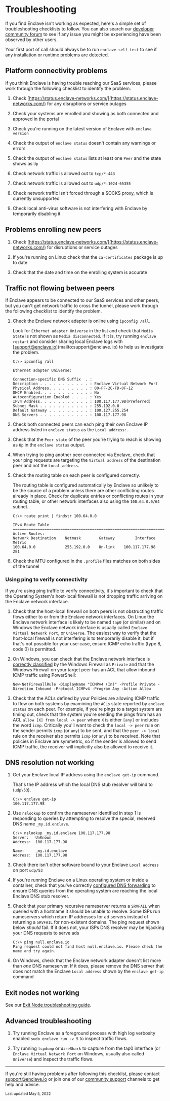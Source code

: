 # Troubleshooting

If you find Enclave isn't working as expected, here's a simple set of troubleshooting checklists to follow. You can also search our [developer community forum](https://community.enclave.io/) to see if any issue you might be experiencing have been observed by other users.

Your first port of call should always be to run `enclave self-test` to see if any installation or runtime problems are detected.

## Platform connectivity problems

If you think Enclave is having trouble reaching our SaaS services, please work through the following checklist to identify the problem.

1. Check [https://status.enclave-networks.com/](https://status.enclave-networks.com/) for any disruptions or service outages

2. Check your systems are enrolled and showing as both connected and approved in the portal

3. Check you're running on the latest version of Enclave with `enclave version`

4. Check the output of `enclave status` doesn't contain any warnings or errors

5. Check the output of `enclave status` lists at least one `Peer` and the state shows as `Up`

6. Check network traffic is allowed out to `tcp/*:443`

7. Check network traffic is allowed out to `udp/*:1024-65355`

8. Check network traffic isn't forced through a SOCKS proxy, which is currently unsupported

9. Check local anti-virus software is not interfering with Enclave by temporarily disabling it

## Problems enrolling new peers

1. Check [https://status.enclave-networks.com/](https://status.enclave-networks.com/) for disruptions or service outages

2. If you're running on Linux check that the `ca-certificates` package is up to date

3. Check that the date and time on the enrolling system is accurate

## Traffic not flowing between peers

If Enclave appears to be connected to our SaaS services and other peers, but you can't get network traffic to cross the tunnel, please work through the following checklist to identify the problem.

1. Check the Enclave network adapter is online using `ipconfig /all`. 

    Look for `Ethernet adapter Universe` in the list and check that `Media State` is not shown as `Media disconnected`. If it is, try running `enclave restart` and consider sharing local Enclave logs with [support@enclave.io](mailto:support@enclave. io) to help us investigate the problem.
    
    ```
    C:\> ipconfig /all

    Ethernet adapter Universe:

    Connection-specific DNS Suffix  . :
    Description . . . . . . . . . . . : Enclave Virtual Network Port
    Physical Address. . . . . . . . . : 00-FF-2C-FD-0F-12
    DHCP Enabled. . . . . . . . . . . : No
    Autoconfiguration Enabled . . . . : Yes
    IPv4 Address. . . . . . . . . . . : 100.117.177.98(Preferred)
    Subnet Mask . . . . . . . . . . . : 255.192.0.0
    Default Gateway . . . . . . . . . : 100.127.255.254
    DNS Servers . . . . . . . . . . . : 100.117.177.98
    ```

2. Check both connected peers can each ping their own Enclave IP address listed in `enclave status` as the `Local address:`.

3. Check that the `Peer state` of the peer you're trying to reach is showing as `Up` in the `enclave status` output.

4. When trying to ping another peer connected via Enclave, check that your ping requests are targeting the `Virtual address` of the destination peer and not the `Local address`.

6. Check the routing table on each peer is configured correctly. 

    The routing table is configured automatically by Enclave so unlikely to be the source of a problem unless there are other conflicting routes already in place. Check for duplicate entries or conflicting routes in your routing table, or other network interfaces also using the `100.64.0.0/64` subnet.

    ```
    C:\> route print | findstr 100.64.0.0

    IPv4 Route Table
    ===========================================================================
    Active Routes:
    Network Destination    Netmask        Gateway         Interface    Metric
    100.64.0.0             255.192.0.0    On-link    100.117.177.98       281
    ```

7. Check the MTU configured in the `.profile` files matches on both sides of the tunnel

### Using ping to verify connectivity

If you're using ping traffic to verify connectivity, it's important to check that the Operating System's host-local firewall is not dropping traffic arriving on the Enclave network interface.

1. Check that the host-local firewall on both peers is not obstructing traffic flows either to or from the Enclave network interfaces. On Linux the Enclave network interface is likely to be named `tap0` (or similar) and on Windows the Enclave network interface is usually called `Enclave Virtual Network Port`, or `Universe`. The easiest way to verify that the host-local firewall is not interfering is to temporarily disable it, but if that's not possible for your use-case, ensure ICMP echo traffic (type 8, code 0) is permitted.

2. On Windows, you can check that the Enclave network interface is [correctly classified](/kb/windows-firewall-classifies-enclave-interface-as-public/) by the Windows Firewall as `Private` and that the Windows Firewall on your target peer has an ACL that allow inbound ICMP traffic using PowerShell:

    `New-NetFirewallRule -DisplayName "ICMPv4 (In)" -Profile Private -Direction Inbound -Protocol ICMPv4 -Program Any -Action Allow`

3. Check that the ACLs defined by your Policies are allowing ICMP traffic to flow on both systems by examining the `ACLs` state reported by `enclave status` on each peer. For example, if you're pings to a target system are timing out, check that the system you're sending the pings from has an ACL `allow [X] from local -> peer` where `X` is either `[any]` or includes the word `icmp`. Critically you'll want to check the `local -> peer` rule on the sender permits `icmp` (or `any`) to be sent, and that the `peer -> local` rule on the receiver also permits `icmp` (or `any`) to be received. Note that policies in Enclave are symmetric, so if the sender is allowed to send ICMP traffic, the receiver will implicitly also be allowed to receive it.

## DNS resolution not working

1. Get your Enclave local IP address using the `enclave get-ip` command. 

    That's the IP address which the local DNS stub resolver will bind to (`udp\53`).    

    ```
    C:\> enclave get-ip
    100.117.177.98
    ```

2. Use `nslookup` to confirm the nameserver identified in step 1 is responding to queries by attempting to resolve the special, reserved DNS name `_my.id.enclave`.

    ```
    C:\> nslookup _my.id.enclave 100.117.177.98
    Server:   UnKnown
    Address:  100.117.177.98

    Name:     _my.id.enclave
    Address:  100.117.177.98
    ```

3. Check there isn't other software bound to your Enclave `Local address` on port `udp/53`

4. If you're running Enclave on a Linux operating system or inside a container, check that you've correctly [configured DNS forwarding](/kb/how-to-configure-dns-forwarding-on-linux/) to ensure DNS queries from the operating system are reaching the local Enclave DNS stub resolver.

5. Check that your primary recursive nameserver returns a `SRVFAIL` when queried with a hostname it should be unable to resolve. Some ISPs run nameservers which return IP addresses for ad servers instead of returning a `SRVFAIL` for non-existent domains. The ping request shown below _should_ fail. If it does not, your ISPs DNS resolver may be hijacking your DNS requests to serve ads

    ```
    C:\> ping null.enclave.io
    Ping request could not find host null.enclave.io. Please check the name and try again.
    ```

6. On Windows, check that the Enclave network adapter doesn't list more than _one_ DNS nameserver. If it does, please remove the DNS server that does not match the Enclave `Local address` shown by the `enclave get-ip` command

## Exit nodes not working

See our [Exit Node troubleshooting guide](/management/exit-nodes/#troubleshooting).

## Advanced troubleshooting

1.  Try running Enclave as a foreground process with high log verbosity enabled `sudo enclave run -v 5` to inspect traffic flows.

2.  Try running `tcpdump` or `WireShark` to capture from the tap0 interface (or `Enclave Virtual Network Port` on Windows, usually also called `Universe`) and inspect the traffic flows.

---

 If you're still having problems after following this checklist, please contact [support@enclave.io](mailto:support@enclave.io) or join one of our [community support](/community-support/) channels to get help and advice.

<small>Last updated May 5, 2022</small>